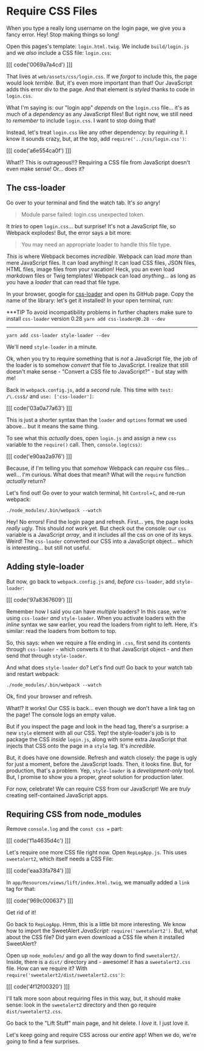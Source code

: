 # Require CSS Files

When you type a really long username on the login page, we give you a fancy error.
Hey! Stop making things so long!

Open this pages's template: `login.html.twig`. We include `build/login.js` and we
*also* include a CSS file: `login.css`:

[[[ code('0069a7a4cd') ]]]

That lives at `web/assets/css/login.css`. If we *forgot* to include this, the page
would look *terrible*. But, it's even more important than that! Our JavaScript adds
this error div to the page. And that element is *styled* thanks to code in `login.css`.

What I'm saying is: our "login app" *depends* on the `login.css` file... it's as
much of a *dependency* as any JavaScript files! But right now, we still need to
*remember* to include `login.css`. I want to stop doing that!

Instead, let's treat `login.css` like any other dependency: by *requiring* it.
I know it sounds crazy, but, at the top, add `require('../css/login.css')`:

[[[ code('a6e554ca0f') ]]]

What!? This is outrageous!!? Requiring a CSS file from JavaScript doesn't even
make sense! Or... does it?

## The css-loader

Go over to your terminal and find the watch tab. It's *so* angry!

> Module parse failed: login.css unexpected token.

It *tries* to open `login.css`... but surprise! It's not a JavaScript file, so Webpack
explodes! But, the error says a bit more:

> You may need an appropriate loader to handle this file type.

*This* is where Webpack becomes *incredible*. Webpack can load *more* than mere
JavaScript files. It can load anything! It can load CSS files, JSON files, HTML
files, image files from your vacation! Heck, you an even load *markdown* files or
Twig templates! Webpack can load *anything*... as long as you have a *loader* that
can read that file type.

In your browser, google for [css-loader][css_loader] and open its GitHub page.
Copy the name of the library: let's get it installed! In your open terminal, run:

***TIP
To avoid incompatibility problems in further chapters make sure to install `css-loader` version 0.28
`yarn add css-loader@0.28 --dev`
***

```terminal
yarn add css-loader style-loader --dev
```

We'll need `style-loader` in a minute.

Ok, when you try to require something that is *not* a JavaScript file, the job of
the loader is to somehow *convert* that file to JavaScript. I realize that still
doesn't make sense - "Convert a CSS file to JavaScript?" - but stay with me!

Back in `webpack.config.js`, add a *second* rule. This time with
`test: /\.css$/` and `use: ['css-loader']`:

[[[ code('03a0a77a63') ]]]

This is just a shorter syntax than the `loader` and `options` format we used above...
but it means the same thing.

To see what this *actually* does, open `login.js` and assign a new `css` variable
to the `require()` call. Then, `console.log(css)`:

[[[ code('e90aa2a976') ]]]

Because, if I'm telling you that *somehow* Webpack can *require* css files...
well... I'm curious. What does that mean? What will the `require` function *actually*
return?

Let's find out! Go over to your watch terminal, hit `Control`+`C`, and re-run webpack:

```terminal-silent
./node_modules/.bin/webpack --watch
```

Hey! No errors! Find the login page and refresh. First... yes, the page looks *really*
ugly. This should *not* work yet. But check out the console: our `css` variable is
a JavaScript *array*, and it includes all the css on one of its keys. Weird! The
`css-loader` converted our CSS into a JavaScript object... which is interesting...
but still not useful.

## Adding style-loader

But now, go back to `webpack.config.js` and, *before* `css-loader`, add `style-loader`:

[[[ code('97a8367609') ]]]

Remember how I said you can have *multiple* loaders? In this case, we're using
`css-loader` *and* `style-loader`. When you activate loaders with the *inline* syntax
we saw earlier, you read the loaders from right to left. Here, it's similar: read
the loaders from bottom to top.

So, this says: when we require a file ending in `.css`, first send its contents through
`css-loader` - which converts it to that JavaScript object - and *then* send *that*
through `style-loader`.

And what does `style-loader` do? Let's find out! Go back to your watch tab and
restart webpack:

```terminal-silent
./node_modules/.bin/webpack --watch
```

Ok, find your browser and refresh.

What!? It works! Our CSS is back... even though we don't have a link tag on the
page! The console logs an empty value.

But if you inspect the page and look in the head tag, there's a surprise: a new
`style` element with all our CSS. Yep! the style-loader's job is to package the
CSS *inside* `login.js`, along with some extra JavaScript that injects that CSS
onto the page in a `style` tag. It's *incredible*.

But, it does have one downside. Refresh and watch closely: the page is ugly for
just a moment, before the JavaScript loads. Then, it looks fine. But, for production,
that's a problem. Yep, `style-loader` is a *development-only* tool. But, I promise
to show you a proper, *great* solution for production later.

For now, celebrate! We can require CSS from our JavaScript! We are *truly* creating
self-contained JavaScript apps.

## Requiring CSS from node_modules

Remove `console.log` and the `const css =` part:

[[[ code('f1a4635d4c') ]]]

Let's require one more CSS file right now. Open `RepLogApp.js`. This uses `sweetalert2`,
which itself needs a CSS File:

[[[ code('eaa33fa784') ]]]

In `app/Resources/views/lift/index.html.twig`, we manually added a `link` tag
for that:

[[[ code('969c000637') ]]]

Get rid of it!

Go back to `RepLogApp`. Hmm, this is a little bit more interesting. We know how
to import the SweetAlert *JavaScript*: `require('sweetalert2')`. But, what about
the CSS file? Did yarn even download a CSS file when it installed SweetAlert?

Open up `node_modules/` and go all the way down to find `sweetalert2/`. Inside, there
is a `dist/` directory and - awesome! *It* has a `sweetalert2.css` file. How can we
require it? With `require('sweetalert2/dist/sweetalert2.css')`:

[[[ code('4f12f00320') ]]]

I'll talk more soon about requiring files in this way, but, it should make sense:
look in the `sweetalert2` directory and then go require `dist/sweetalert2.css`.

Go back to the "Lift Stuff" main page, and hit delete. I *love* it. I just love
it.

Let's keep going and require CSS across our *entire* app! When we do, we're going
to find a few surprises.


[css_loader]: https://github.com/webpack-contrib/css-loader
